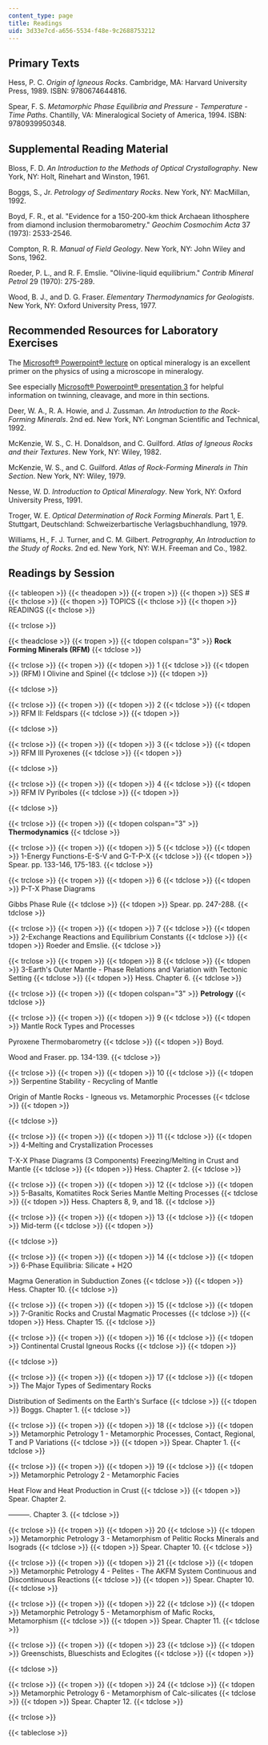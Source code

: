 ```yaml
---
content_type: page
title: Readings
uid: 3d33e7cd-a656-5534-f48e-9c2688753212
---
```


Primary Texts
-------------

Hess, P. C. _Origin of Igneous Rocks_. Cambridge, MA: Harvard University Press, 1989. ISBN: 9780674644816.

Spear, F. S. _Metamorphic Phase Equilibria and Pressure - Temperature - Time Paths_. Chantilly, VA: Mineralogical Society of America, 1994. ISBN: 9780939950348.

Supplemental Reading Material
-----------------------------

Bloss, F. D. _An Introduction to the Methods of Optical Crystallography_. New York, NY: Holt, Rinehart and Winston, 1961.

Boggs, S., Jr. _Petrology of Sedimentary Rocks_. New York, NY: MacMillan, 1992.

Boyd, F. R., et al. "Evidence for a 150-200-km thick Archaean lithosphere from diamond inclusion thermobarometry." _Geochim Cosmochim Acta_ 37 (1973): 2533-2546.

Compton, R. R. _Manual of Field Geology_. New York, NY: John Wiley and Sons, 1962.

Roeder, P. L., and R. F. Emslie. "Olivine-liquid equilibrium." _Contrib Mineral Petrol_ 29 (1970): 275-289.

Wood, B. J., and D. G. Fraser. _Elementary Thermodynamics for Geologists_. New York, NY: Oxford University Press, 1977.

Recommended Resources for Laboratory Exercises
----------------------------------------------

The [Microsoft® Powerpoint® lecture](http://www.whitman.edu/geology/winter/JDW_MinClass.htm) on optical mineralogy is an excellent primer on the physics of using a microscope in mineralogy.

See especially [Microsoft® Powerpoint® presentation 3](/msviewer) for helpful information on twinning, cleavage, and more in thin sections.

Deer, W. A., R. A. Howie, and J. Zussman. _An Introduction to the Rock-Forming Minerals_. 2nd ed. New York, NY: Longman Scientific and Technical, 1992.

McKenzie, W. S., C. H. Donaldson, and C. Guilford. _Atlas of Igneous Rocks and their Textures_. New York, NY: Wiley, 1982.

McKenzie, W. S., and C. Guilford. _Atlas of Rock-Forming Minerals in Thin Section_. New York, NY: Wiley, 1979.

Nesse, W. D. _Introduction to Optical Mineralogy_. New York, NY: Oxford University Press, 1991.

Troger, W. E. _Optical Determination of Rock Forming Minerals._ Part 1, E. Stuttgart, Deutschland: Schweizerbartische Verlagsbuchhandlung, 1979.

Williams, H., F. J. Turner, and C. M. Gilbert. _Petrography, An Introduction to the Study of Rocks_. 2nd ed. New York, NY: W.H. Freeman and Co., 1982.

Readings by Session
-------------------

{{< tableopen >}}
{{< theadopen >}}
{{< tropen >}}
{{< thopen >}}
SES #
{{< thclose >}}
{{< thopen >}}
TOPICS
{{< thclose >}}
{{< thopen >}}
READINGS
{{< thclose >}}

{{< trclose >}}

{{< theadclose >}}
{{< tropen >}}
{{< tdopen colspan="3" >}}
**Rock Forming Minerals (RFM)**
{{< tdclose >}}

{{< trclose >}}
{{< tropen >}}
{{< tdopen >}}
1
{{< tdclose >}}
{{< tdopen >}}
(RFM) I Olivine and Spinel
{{< tdclose >}}
{{< tdopen >}}

{{< tdclose >}}

{{< trclose >}}
{{< tropen >}}
{{< tdopen >}}
2
{{< tdclose >}}
{{< tdopen >}}
RFM II: Feldspars
{{< tdclose >}}
{{< tdopen >}}

{{< tdclose >}}

{{< trclose >}}
{{< tropen >}}
{{< tdopen >}}
3
{{< tdclose >}}
{{< tdopen >}}
RFM III Pyroxenes
{{< tdclose >}}
{{< tdopen >}}

{{< tdclose >}}

{{< trclose >}}
{{< tropen >}}
{{< tdopen >}}
4
{{< tdclose >}}
{{< tdopen >}}
RFM IV Pyriboles
{{< tdclose >}}
{{< tdopen >}}

{{< tdclose >}}

{{< trclose >}}
{{< tropen >}}
{{< tdopen colspan="3" >}}
**Thermodynamics**
{{< tdclose >}}

{{< trclose >}}
{{< tropen >}}
{{< tdopen >}}
5
{{< tdclose >}}
{{< tdopen >}}
1-Energy Functions-E-S-V and G-T-P-X
{{< tdclose >}}
{{< tdopen >}}
Spear. pp. 133-146, 175-183.
{{< tdclose >}}

{{< trclose >}}
{{< tropen >}}
{{< tdopen >}}
6
{{< tdclose >}}
{{< tdopen >}}
P-T-X Phase Diagrams  
  
Gibbs Phase Rule
{{< tdclose >}}
{{< tdopen >}}
Spear. pp. 247-288.
{{< tdclose >}}

{{< trclose >}}
{{< tropen >}}
{{< tdopen >}}
7
{{< tdclose >}}
{{< tdopen >}}
2-Exchange Reactions and Equilibrium Constants
{{< tdclose >}}
{{< tdopen >}}
Roeder and Emslie.
{{< tdclose >}}

{{< trclose >}}
{{< tropen >}}
{{< tdopen >}}
8
{{< tdclose >}}
{{< tdopen >}}
3-Earth's Outer Mantle - Phase Relations and Variation with Tectonic Setting
{{< tdclose >}}
{{< tdopen >}}
Hess. Chapter 6.
{{< tdclose >}}

{{< trclose >}}
{{< tropen >}}
{{< tdopen colspan="3" >}}
**Petrology**
{{< tdclose >}}

{{< trclose >}}
{{< tropen >}}
{{< tdopen >}}
9
{{< tdclose >}}
{{< tdopen >}}
Mantle Rock Types and Processes  
  
Pyroxene Thermobarometry
{{< tdclose >}}
{{< tdopen >}}
Boyd.  
  
Wood and Fraser. pp. 134-139.
{{< tdclose >}}

{{< trclose >}}
{{< tropen >}}
{{< tdopen >}}
10
{{< tdclose >}}
{{< tdopen >}}
Serpentine Stability - Recycling of Mantle  
  
Origin of Mantle Rocks - Igneous vs. Metamorphic Processes
{{< tdclose >}}
{{< tdopen >}}

{{< tdclose >}}

{{< trclose >}}
{{< tropen >}}
{{< tdopen >}}
11
{{< tdclose >}}
{{< tdopen >}}
4-Melting and Crystallization Processes  
  
T-X-X Phase Diagrams (3 Components) Freezing/Melting in Crust and Mantle
{{< tdclose >}}
{{< tdopen >}}
Hess. Chapter 2.
{{< tdclose >}}

{{< trclose >}}
{{< tropen >}}
{{< tdopen >}}
12
{{< tdclose >}}
{{< tdopen >}}
5-Basalts, Komatiites Rock Series Mantle Melting Processes
{{< tdclose >}}
{{< tdopen >}}
Hess. Chapters 8, 9, and 18.
{{< tdclose >}}

{{< trclose >}}
{{< tropen >}}
{{< tdopen >}}
13
{{< tdclose >}}
{{< tdopen >}}
Mid-term
{{< tdclose >}}
{{< tdopen >}}

{{< tdclose >}}

{{< trclose >}}
{{< tropen >}}
{{< tdopen >}}
14
{{< tdclose >}}
{{< tdopen >}}
6-Phase Equilibria: Silicate + H2O  
  
Magma Generation in Subduction Zones
{{< tdclose >}}
{{< tdopen >}}
Hess. Chapter 10.
{{< tdclose >}}

{{< trclose >}}
{{< tropen >}}
{{< tdopen >}}
15
{{< tdclose >}}
{{< tdopen >}}
7-Granitic Rocks and Crustal Magmatic Processes
{{< tdclose >}}
{{< tdopen >}}
Hess. Chapter 15.
{{< tdclose >}}

{{< trclose >}}
{{< tropen >}}
{{< tdopen >}}
16
{{< tdclose >}}
{{< tdopen >}}
Continental Crustal Igneous Rocks
{{< tdclose >}}
{{< tdopen >}}

{{< tdclose >}}

{{< trclose >}}
{{< tropen >}}
{{< tdopen >}}
17
{{< tdclose >}}
{{< tdopen >}}
The Major Types of Sedimentary Rocks  
  
Distribution of Sediments on the Earth's Surface
{{< tdclose >}}
{{< tdopen >}}
Boggs. Chapter 1.
{{< tdclose >}}

{{< trclose >}}
{{< tropen >}}
{{< tdopen >}}
18
{{< tdclose >}}
{{< tdopen >}}
Metamorphic Petrology 1 - Metamorphic Processes, Contact, Regional, T and P Variations
{{< tdclose >}}
{{< tdopen >}}
Spear. Chapter 1.
{{< tdclose >}}

{{< trclose >}}
{{< tropen >}}
{{< tdopen >}}
19
{{< tdclose >}}
{{< tdopen >}}
Metamorphic Petrology 2 - Metamorphic Facies  
  
Heat Flow and Heat Production in Crust
{{< tdclose >}}
{{< tdopen >}}
Spear. Chapter 2.  
  
———. Chapter 3.
{{< tdclose >}}

{{< trclose >}}
{{< tropen >}}
{{< tdopen >}}
20
{{< tdclose >}}
{{< tdopen >}}
Metamorphic Petrology 3 - Metamorphism of Pelitic Rocks Minerals and Isograds
{{< tdclose >}}
{{< tdopen >}}
Spear. Chapter 10.
{{< tdclose >}}

{{< trclose >}}
{{< tropen >}}
{{< tdopen >}}
21
{{< tdclose >}}
{{< tdopen >}}
Metamorphic Petrology 4 - Pelites - The AKFM System Continuous and Discontinuous Reactions
{{< tdclose >}}
{{< tdopen >}}
Spear. Chapter 10.
{{< tdclose >}}

{{< trclose >}}
{{< tropen >}}
{{< tdopen >}}
22
{{< tdclose >}}
{{< tdopen >}}
Metamorphic Petrology 5 - Metamorphism of Mafic Rocks, Metamorphism
{{< tdclose >}}
{{< tdopen >}}
Spear. Chapter 11.
{{< tdclose >}}

{{< trclose >}}
{{< tropen >}}
{{< tdopen >}}
23
{{< tdclose >}}
{{< tdopen >}}
Greenschists, Blueschists and Eclogites
{{< tdclose >}}
{{< tdopen >}}

{{< tdclose >}}

{{< trclose >}}
{{< tropen >}}
{{< tdopen >}}
24
{{< tdclose >}}
{{< tdopen >}}
Metamorphic Petrology 6 - Metamorphism of Calc-silicates
{{< tdclose >}}
{{< tdopen >}}
Spear. Chapter 12.
{{< tdclose >}}

{{< trclose >}}

{{< tableclose >}}